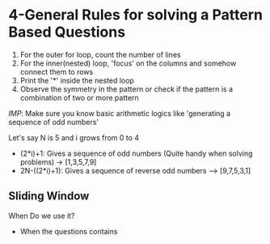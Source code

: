# 4-General Rules for solving a Pattern Based Questions

1. For the outer for loop, count the number of lines
2. For the inner(nested) loop, 'focus' on the columns and somehow connect them to rows
3. Print the '*' inside the nested loop
4. Observe the symmetry in the pattern or check if the pattern is a combination of two or more pattern


*IMP*: Make sure you know basic arithmetic logics like 'generating a sequence of odd numbers'

Let's say N is 5 and i grows from 0 to 4

- (2*i)+1: Gives a sequence of odd numbers (Quite handy when solving problems) -> [1,3,5,7,9]
- 2N-((2*i)+1): Gives a sequence of reverse odd numbers --> [9,7,5,3,1]

## Sliding Window

When Do we use it?
- When the questions contains
<!--stackedit_data:
eyJoaXN0b3J5IjpbLTE4NDQ4Njg0MTRdfQ==
-->
